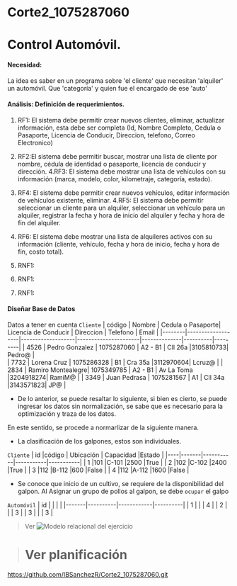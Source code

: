 # Corte2_1075287060
# Control Automóvil. 

#### Necesidad:  
La idea es saber en un programa sobre 'el cliente' que necesitan 'alquiler' un automóvil. Que 'categoría' y quien fue el encargado de ese 'auto'



#### Análisis: Definición de requerimientos. 

1. RF1: El sistema debe permitir crear nuevos clientes, eliminar, actualizar información, esta debe ser completa (Id, Nombre Completo, Cedula o Pasaporte, Licencia de Conducir, Direccion, telefono, Correo Electronico) 
2. RF2:El sistema debe permitir buscar,  mostrar una lista de cliente por nombre, cédula de identidad o pasaporte, licencia de conducir y dirección.
4.RF3: El sistema debe mostrar una lista de vehículos con su información (marca, modelo, color, kilometraje, categoría, estado).
3. RF4: El sistema debe permitir crear nuevos vehículos, editar información de vehículos existente,  eliminar.
4.RF5: El sistema debe permitir seleccionar un cliente para un alquiler, seleccionar un vehículo para un alquiler,  registrar la fecha y hora de inicio del alquiler y fecha y hora de fin del alquiler.
5. RF6: El sistema debe mostrar una lista de alquileres activos con su información (cliente, vehículo, fecha y hora de inicio, fecha y hora de fin, costo total).


1. RNF1: 
2. RNF1: 
3. RNF1: 

#### Diseñar Base de Datos
Datos a tener en cuenta
`Cliente`
| código | Nombre            | Cedula o Pasaporte| Licencia de Conducir |  Direccion   | Telefono | Email   |
|--------|-------------------|-------------------|----------------------|--------------|----------|---------|
|  4526  | Pedro Gonzalez    | 1075287060        |     A2 - B1          |     Cll 26a  |3105810733|  Pedro@ |  
|  7732  | Lorena Cruz       | 1075286328        |        B1            |     Cra 35a  |3112970604|  Lcruz@ |
|  2834  | Ramiro Montealegre| 1075349785        |     A2 - B1          |   Av La Toma |3204918274|  RamiM@ |
|  3349  | Juan Pedrasa      | 1075281567        |        A1            |     Cll 34a  |3143571823|   JP@   |

* De lo anterior, se puede resaltar lo siguiente, si bien es cierto, se puede ingresar los datos sin normalización, se sabe que es necesario para la optimización y traza de los datos. 

En este sentido, se procede a normarlizar de la siguiente manera. 

* La clasificación de los galpones, estos son individuales. 

`Cliente`
| id |código | Ubicación | Capacidad |Estado     |
|----|-------|-----------|-----------|-----------|
|  1 |101    |C-101      |2500       |True       |
|  2 |102    |C-102      |2400       |True       |
|  3 |112    |B-112      |600        |False      |
|  4 |112    |A-112      |1600       |False      |

* Se conoce que inicio de un cultivo, se requiere de la disponibilidad del galpon. Al Asignar un grupo de pollos al galpon, se debe `ocupar` el galpo  

`Automóvil`
| id    |          |            |          | 
|-------|----------|------------|----------|
|   1   |          |            |   4      |
|   2   |          |            |   3      |
|   3   |          |            |   3      |


> Ver
![Modelo relacional del ejercicio](bd/MR.png)

># Ver planificación 
 https://github.com/IBSanchezR/Corte2_1075287060.git
